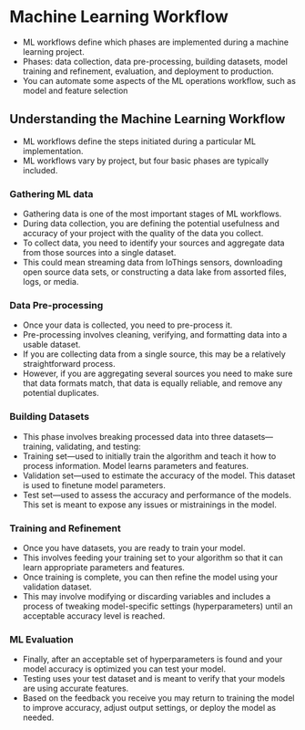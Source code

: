 # Machine Learning Workflow

- ML workflows define which phases are implemented during a machine learning project.
- Phases: data collection, data pre-processing, building datasets, model training and refinement, evaluation, and deployment to production.
- You can automate some aspects of the ML operations workflow, such as model and feature selection

## Understanding the Machine Learning Workflow
- ML workflows define the steps initiated during a particular ML implementation.
- ML workflows vary by project, but four basic phases are typically included.

### Gathering ML data
- Gathering data is one of the most important stages of ML workflows.
- During data collection, you are defining the potential usefulness and accuracy of your project with the quality of the data you collect.
- To collect data, you need to identify your sources and aggregate data from those sources into a single dataset.
- This could mean streaming data from IoThings sensors, downloading open source data sets, or constructing a data lake from assorted files, logs, or media.

### Data Pre-processing
- Once your data is collected, you need to pre-process it.
- Pre-processing involves cleaning, verifying, and formatting data into a usable dataset.
- If you are collecting data from a single source, this may be a relatively straightforward process.
- However, if you are aggregating several sources you need to make sure that data formats match, that data is equally reliable, and remove any potential duplicates.

### Building Datasets
- This phase involves breaking processed data into three datasets—training, validating, and testing:
- Training set—used to initially train the algorithm and teach it how to process information. Model learns parameters and features. 
- Validation set—used to estimate the accuracy of the model. This dataset is used to finetune model parameters.
- Test set—used to assess the accuracy and performance of the models. This set is meant to expose any issues or mistrainings in the model.

### Training and Refinement
- Once you have datasets, you are ready to train your model.
- This involves feeding your training set to your algorithm so that it can learn appropriate parameters and features.
- Once training is complete, you can then refine the model using your validation dataset.
- This may involve modifying or discarding variables and includes a process of tweaking model-specific settings (hyperparameters) until an acceptable accuracy level is reached.

### ML Evaluation
- Finally, after an acceptable set of hyperparameters is found and your model accuracy is optimized you can test your model.
- Testing uses your test dataset and is meant to verify that your models are using accurate features.
- Based on the feedback you receive you may return to training the model to improve accuracy, adjust output settings, or deploy the model as needed.
